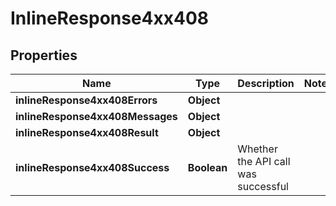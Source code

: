 # InlineResponse4xx408

## Properties
Name | Type | Description | Notes
------------ | ------------- | ------------- | -------------
**inlineResponse4xx408Errors** | **Object** |  | 
**inlineResponse4xx408Messages** | **Object** |  | 
**inlineResponse4xx408Result** | **Object** |  | 
**inlineResponse4xx408Success** | **Boolean** | Whether the API call was successful | 
